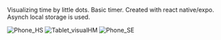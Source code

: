 Visualizing time by little dots. Basic timer. Created with react native/expo. Asynch local storage is used.

![Phone_HS](https://github.com/zehrafzm/visualTime/assets/105994419/60bf6e21-91ff-4a7a-a72d-328bbed3b4ba)
![Tablet_visualHM](https://github.com/zehrafzm/visualTime/assets/105994419/5751cef1-df67-4a64-a037-574fd32ad303)
![Phone_SE](https://github.com/zehrafzm/visualTime/assets/105994419/9168a15c-3a0f-459e-b9cf-a3580d63b31e)
